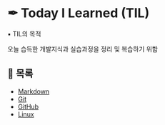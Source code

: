 # ✒ Today I Learned (TIL)
▪ TIL의 목적

 오늘 습득한 개발지식과 실습과정을 정리 및 복습하기 위함

## 📃 목록
- [Markdown](https://github.com/hyejinny97/TIL/tree/master/Markdown)
- [Git](https://github.com/hyejinny97/TIL/tree/master/Git)
- [GitHub](https://github.com/hyejinny97/TIL/tree/master/GitHub)
- [Linux](https://github.com/hyejinny97/TIL/tree/master/Linux)
